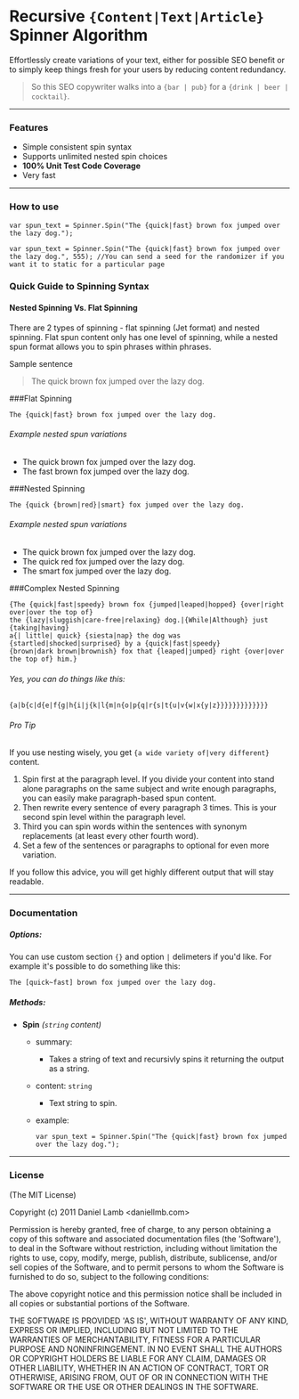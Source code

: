 Recursive `{Content|Text|Article}` Spinner Algorithm
=========

Effortlessly create variations of your text, either for possible SEO benefit or to simply keep things fresh for your users by reducing content redundancy.

> So this SEO copywriter walks into a `{bar | pub}` for a `{drink | beer | cocktail}`.

---

### Features

- Simple consistent spin syntax
- Supports unlimited nested spin choices
- **100% Unit Test Code Coverage**
- Very fast

---

### How to use

```
var spun_text = Spinner.Spin("The {quick|fast} brown fox jumped over the lazy dog.");

var spun_text = Spinner.Spin("The {quick|fast} brown fox jumped over the lazy dog.", 555); //You can send a seed for the randomizer if you want it to static for a particular page

```

### Quick Guide to Spinning Syntax

#### Nested Spinning Vs. Flat Spinning
There are 2 types of spinning - flat spinning (Jet format) and nested spinning. Flat spun content only has one level of spinning, while a nested spun format allows you to spin phrases within phrases.

Sample sentence
> The quick brown fox jumped over the lazy dog.

###Flat Spinning
```
The {quick|fast} brown fox jumped over the lazy dog.
```

###### Example nested spun variations
- The quick brown fox jumped over the lazy dog.
- The fast brown fox jumped over the lazy dog.

###Nested Spinning
```
The {quick {brown|red}|smart} fox jumped over the lazy dog.
```

###### Example nested spun variations
- The quick brown fox jumped over the lazy dog.
- The quick red fox jumped over the lazy dog.
- The smart fox jumped over the lazy dog.

###Complex Nested Spinning
```
{The {quick|fast|speedy} brown fox {jumped|leaped|hopped} {over|right over|over the top of} 
the {lazy|sluggish|care-free|relaxing} dog.|{While|Although} just {taking|having} 
a{| little| quick} {siesta|nap} the dog was {startled|shocked|surprised} by a {quick|fast|speedy} 
{brown|dark brown|brownish} fox that {leaped|jumped} right {over|over the top of} him.}
```

###### Yes, you can do things like this:
```
{a|b{c|d{e|f{g|h{i|j{k|l{m|n{o|p{q|r{s|t{u|v{w|x{y|z}}}}}}}}}}}}}
```

###### Pro Tip
If you use nesting wisely, you get `{a wide variety of|very different}` content.

1. Spin first at the paragraph level. If you divide your content into stand alone paragraphs on the same subject and write enough paragraphs, you can easily make paragraph-based spun content.
2. Then rewrite every sentence of every paragraph 3 times. This is your second spin level within the paragraph level.
3. Third you can spin words within the sentences with synonym replacements (at least every other fourth word).
4. Set a few of the sentences or paragraphs to optional for even more variation.

If you follow this advice, you will get highly different output that will stay readable.

---

### Documentation 

##### Options:
You can use custom section `{}` and option `|` delimeters if you'd like. For example it's possible to do something like this:
```
The [quick~fast] brown fox jumped over the lazy dog.
```

##### Methods:

- **Spin** *(`string` content)*

	- summary:
		- Takes a string of text and recursivly spins it returning the output as a string.

	- content: `string`
		- Text string to spin.
	
	- example:

		```
		var spun_text = Spinner.Spin("The {quick|fast} brown fox jumped over the lazy dog.");
		```

---

### License 

(The MIT License)

Copyright (c) 2011 Daniel Lamb <daniellmb.com>

Permission is hereby granted, free of charge, to any person obtaining
a copy of this software and associated documentation files (the
'Software'), to deal in the Software without restriction, including
without limitation the rights to use, copy, modify, merge, publish,
distribute, sublicense, and/or sell copies of the Software, and to
permit persons to whom the Software is furnished to do so, subject to
the following conditions:

The above copyright notice and this permission notice shall be
included in all copies or substantial portions of the Software.

THE SOFTWARE IS PROVIDED 'AS IS', WITHOUT WARRANTY OF ANY KIND,
EXPRESS OR IMPLIED, INCLUDING BUT NOT LIMITED TO THE WARRANTIES OF
MERCHANTABILITY, FITNESS FOR A PARTICULAR PURPOSE AND NONINFRINGEMENT.
IN NO EVENT SHALL THE AUTHORS OR COPYRIGHT HOLDERS BE LIABLE FOR ANY
CLAIM, DAMAGES OR OTHER LIABILITY, WHETHER IN AN ACTION OF CONTRACT,
TORT OR OTHERWISE, ARISING FROM, OUT OF OR IN CONNECTION WITH THE
SOFTWARE OR THE USE OR OTHER DEALINGS IN THE SOFTWARE.
